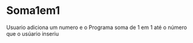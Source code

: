 # Soma1em1
 Usuario adiciona um numero e o Programa soma de 1 em 1 até o número que o usúario inseriu
